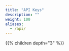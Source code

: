 ```yaml
---
title: "API Keys"
description: ""
weight: 100
aliases:
  - /api/
---
```


{{% children depth="3" %}}
